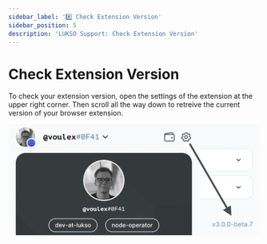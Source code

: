 ```yaml
---
sidebar_label: '#️⃣ Check Extension Version'
sidebar_position: 5
description: 'LUKSO Support: Check Extension Version'
---
```


# Check Extension Version

To check your extension version, open the settings of the extension at the upper right corner. Then scroll all the way down to retreive the current version of your browser extension.

![Extension Version](../../../static/img/extension/extension-version.png)
